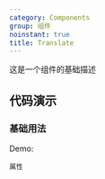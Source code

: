 ```yaml
---
category: Components
group: 组件
noinstant: true
title: Translate
---
```


这是一个组件的基础描述

## 代码演示

### 基础用法

Demo:

<code src="./demos/index.tsx"  background="#f0f2f5" >属性</code>
